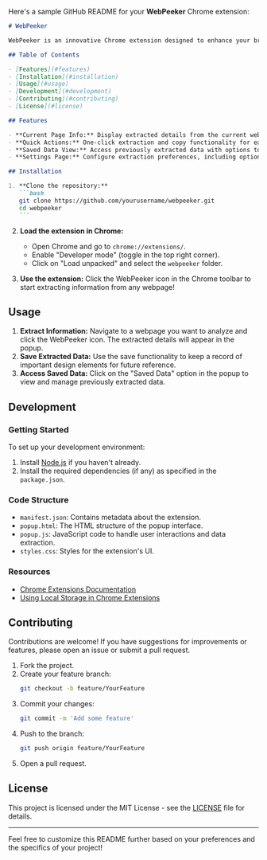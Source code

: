 Here's a sample GitHub README for your **WebPeeker** Chrome extension:

````markdown
# WebPeeker

WebPeeker is an innovative Chrome extension designed to enhance your browsing experience by extracting and providing essential information from websites. It captures valuable details such as fonts, colors, logos, and more, making it an invaluable tool for designers, developers, and anyone looking to gather design inspiration quickly.

## Table of Contents

- [Features](#features)
- [Installation](#installation)
- [Usage](#usage)
- [Development](#development)
- [Contributing](#contributing)
- [License](#license)

## Features

- **Current Page Info:** Display extracted details from the current webpage, including fonts, color palettes, logos, and metadata.
- **Quick Actions:** One-click extraction and copy functionality for easy access to design elements.
- **Saved Data View:** Access previously extracted data with options to restore or delete.
- **Settings Page:** Configure extraction preferences, including options for file formats.

## Installation

1. **Clone the repository:**
   ```bash
   git clone https://github.com/yourusername/webpeeker.git
   cd webpeeker
   ```
````

2. **Load the extension in Chrome:**

   - Open Chrome and go to `chrome://extensions/`.
   - Enable "Developer mode" (toggle in the top right corner).
   - Click on "Load unpacked" and select the `webpeeker` folder.

3. **Use the extension:** Click the WebPeeker icon in the Chrome toolbar to start extracting information from any webpage!

## Usage

1. **Extract Information:** Navigate to a webpage you want to analyze and click the WebPeeker icon. The extracted details will appear in the popup.
2. **Save Extracted Data:** Use the save functionality to keep a record of important design elements for future reference.
3. **Access Saved Data:** Click on the "Saved Data" option in the popup to view and manage previously extracted data.

## Development

### Getting Started

To set up your development environment:

1. Install [Node.js](https://nodejs.org/) if you haven't already.
2. Install the required dependencies (if any) as specified in the `package.json`.

### Code Structure

- `manifest.json`: Contains metadata about the extension.
- `popup.html`: The HTML structure of the popup interface.
- `popup.js`: JavaScript code to handle user interactions and data extraction.
- `styles.css`: Styles for the extension's UI.

### Resources

- [Chrome Extensions Documentation](https://developer.chrome.com/docs/extensions/mv3/getstarted/)
- [Using Local Storage in Chrome Extensions](https://developer.chrome.com/docs/extensions/mv3/storage/)

## Contributing

Contributions are welcome! If you have suggestions for improvements or features, please open an issue or submit a pull request.

1. Fork the project.
2. Create your feature branch:
   ```bash
   git checkout -b feature/YourFeature
   ```
3. Commit your changes:
   ```bash
   git commit -m 'Add some feature'
   ```
4. Push to the branch:
   ```bash
   git push origin feature/YourFeature
   ```
5. Open a pull request.

## License

This project is licensed under the MIT License - see the [LICENSE](LICENSE) file for details.

---

Feel free to customize this README further based on your preferences and the specifics of your project!

```

```
